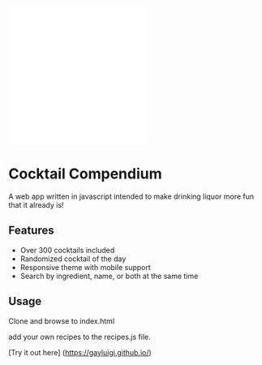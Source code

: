 ![Favicon](https://github.com/gayluigi/gayluigi.github.io/raw/main/favicon.svg "Favicon")
# Cocktail Compendium
A web app written in javascript intended to make drinking liquor more fun that it already is!

## Features
- Over 300 cocktails included
- Randomized cocktail of the day
- Responsive theme with mobile support
- Search by ingredient, name, or both at the same time

## Usage
Clone and browse to index.html 

add your own recipes to the recipes.js file. 


[Try it out here] (https://gayluigi.github.io/)
